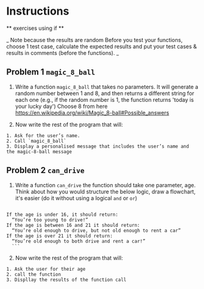 # Instructions  

  ** exercises using if  **

_ Note because the results are random Before you test your functions, choose 1 test case, calculate the expected results and put your test cases & results in comments (before the functions).  _ 

  ## Problem 1 `magic_8_ball`
  1. Write a function `magic_8_ball` that takes no parameters. It will generate a random number between 1 and 8, and then returns a different string for each one (e.g., if the random number is 1, the function returns 'today is your lucky day')
   Choose 8  from here https://en.wikipedia.org/wiki/Magic_8-ball#Possible_answers 

  2. Now write the rest of the program that will:

    1. Ask for the user’s name.
    2. Call `magic_8_ball`
    3. Display a personalised message that includes the user’s name and the magic-8-ball message

## Problem 2 `can_drive`
  1. Write a function `can_drive` the function should take one parameter, age.  Think about how you would structure the below logic, draw a flowchart, it's easier (do it without using a logical `and` or `or`)
      ```
    If the age is under 16, it should return:
      “You’re too young to drive!”
    If the age is between 16 and 21 it should return:
      “You’re old enough to drive, but not old enough to rent a car”
    If the age is over 21 it should return:
      “You’re old enough to both drive and rent a car!”
      ```
  
  2. Now write the rest of the program that will:

    1. Ask the user for their age
    2. call the function
    3. Displlay the results of the function call